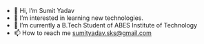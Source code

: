 - 👋 Hi, I’m Sumit Yadav
- 👀 I’m interested in learning new technologies. 
- 🌱 I’m currently a B.Tech Student of ABES Institute of Technology
- 📫 How to reach me sumityadav.sks@gmail.com

<!---
sumityadavsks/sumityadavsks is a ✨ special ✨ repository because its `README.md` (this file) appears on your GitHub profile.
You can click the Preview link to take a look at your changes.
--->
